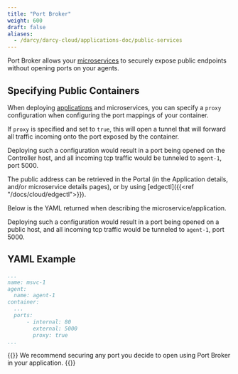 ```yaml
---
title: "Port Broker"
weight: 600
draft: false
aliases:
  - /darcy/darcy-cloud/applications-doc/public-services
---
```


Port Broker allows your [microservices](../apps/microservices.md) to securely expose public endpoints without opening ports
on your agents.

## Specifying Public Containers

When deploying [applications](../more/terminology#application) and microservices, you can specify a `proxy` configuration when
configuring the port mappings of your container.

If `proxy` is specified and set to `true`, this will open a tunnel that will forward all traffic incoming onto the port exposed by the container.

Deploying such a configuration would result in a port being opened on the Controller host, and all
incoming tcp traffic would be tunneled to `agent-1`, port 5000.

The public address can be retrieved in the Portal (in the Application details, and/or microservice
details pages), or by using [edgectl]({{<ref "/docs/cloud/edgectl">}}).

Below is the YAML returned when describing the microservice/application.

Deploying such a configuration would result in a port being opened on a public host, and all incoming tcp traffic would be tunneled to `agent-1`, port 5000.

## YAML Example

```yaml
...
name: msvc-1
agent:
  name: agent-1
container:
  ...
  ports:
      - internal: 80
        external: 5000
        proxy: true
...
```
{{<info>}}
We recommend securing any port you decide to open using Port Broker in your application. 
{{</info>}}